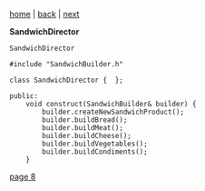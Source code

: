 [home](./page01.md) | [back](./page06.md) | [next](./page08.md)

**SandwichDirector**

```
SandwichDirector
```

```
#include "SandwichBuilder.h"
```

```
class SandwichDirector {  };
```

```
public:
    void construct(SandwichBuilder& builder) {
        builder.createNewSandwichProduct();
        builder.buildBread();
        builder.buildMeat();
        builder.buildCheese();
        builder.buildVegetables();
        builder.buildCondiments();
    }
```


[page 8](./page08.md)
